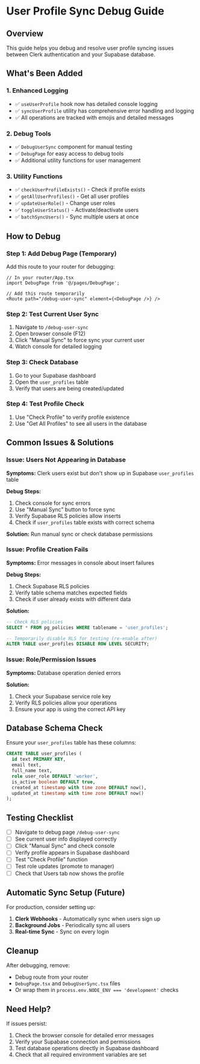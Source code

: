 # User Profile Sync Debug Guide

## Overview
This guide helps you debug and resolve user profile syncing issues between Clerk authentication and your Supabase database.

## What's Been Added

### 1. Enhanced Logging
- ✅ `useUserProfile` hook now has detailed console logging
- ✅ `syncUserProfile` utility has comprehensive error handling and logging
- ✅ All operations are tracked with emojis and detailed messages

### 2. Debug Tools
- ✅ `DebugUserSync` component for manual testing
- ✅ `DebugPage` for easy access to debug tools
- ✅ Additional utility functions for user management

### 3. Utility Functions
- ✅ `checkUserProfileExists()` - Check if profile exists
- ✅ `getAllUserProfiles()` - Get all user profiles
- ✅ `updateUserRole()` - Change user roles
- ✅ `toggleUserStatus()` - Activate/deactivate users
- ✅ `batchSyncUsers()` - Sync multiple users at once

## How to Debug

### Step 1: Add Debug Page (Temporary)
Add this route to your router for debugging:

```tsx
// In your router/App.tsx
import DebugPage from '@/pages/DebugPage';

// Add this route temporarily
<Route path="/debug-user-sync" element={<DebugPage />} />
```

### Step 2: Test Current User Sync
1. Navigate to `/debug-user-sync`
2. Open browser console (F12)
3. Click "Manual Sync" to force sync your current user
4. Watch console for detailed logging

### Step 3: Check Database
1. Go to your Supabase dashboard
2. Open the `user_profiles` table
3. Verify that users are being created/updated

### Step 4: Test Profile Check
1. Use "Check Profile" to verify profile existence
2. Use "Get All Profiles" to see all users in the database

## Common Issues & Solutions

### Issue: Users Not Appearing in Database
**Symptoms:** Clerk users exist but don't show up in Supabase `user_profiles` table

**Debug Steps:**
1. Check console for sync errors
2. Use "Manual Sync" button to force sync
3. Verify Supabase RLS policies allow inserts
4. Check if `user_profiles` table exists with correct schema

**Solution:** Run manual sync or check database permissions

### Issue: Profile Creation Fails
**Symptoms:** Error messages in console about insert failures

**Debug Steps:**
1. Check Supabase RLS policies
2. Verify table schema matches expected fields
3. Check if user already exists with different data

**Solution:** 
```sql
-- Check RLS policies
SELECT * FROM pg_policies WHERE tablename = 'user_profiles';

-- Temporarily disable RLS for testing (re-enable after)
ALTER TABLE user_profiles DISABLE ROW LEVEL SECURITY;
```

### Issue: Role/Permission Issues
**Symptoms:** Database operation denied errors

**Solution:**
1. Check your Supabase service role key
2. Verify RLS policies allow your operations
3. Ensure your app is using the correct API key

## Database Schema Check
Ensure your `user_profiles` table has these columns:

```sql
CREATE TABLE user_profiles (
  id text PRIMARY KEY,
  email text,
  full_name text,
  role user_role DEFAULT 'worker',
  is_active boolean DEFAULT true,
  created_at timestamp with time zone DEFAULT now(),
  updated_at timestamp with time zone DEFAULT now()
);
```

## Testing Checklist

- [ ] Navigate to debug page `/debug-user-sync`
- [ ] See current user info displayed correctly
- [ ] Click "Manual Sync" and check console
- [ ] Verify profile appears in Supabase dashboard
- [ ] Test "Check Profile" function
- [ ] Test role updates (promote to manager)
- [ ] Check that Users tab now shows the profile

## Automatic Sync Setup (Future)
For production, consider setting up:
1. **Clerk Webhooks** - Automatically sync when users sign up
2. **Background Jobs** - Periodically sync all users
3. **Real-time Sync** - Sync on every login

## Cleanup
After debugging, remove:
- Debug route from your router
- `DebugPage.tsx` and `DebugUserSync.tsx` files
- Or wrap them in `process.env.NODE_ENV === 'development'` checks

## Need Help?
If issues persist:
1. Check the browser console for detailed error messages
2. Verify your Supabase connection and permissions
3. Test database operations directly in Supabase dashboard
4. Check that all required environment variables are set
